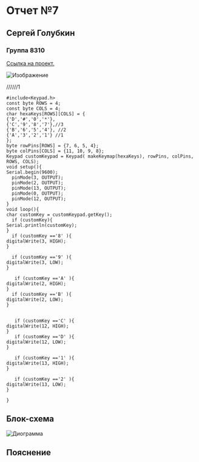 # Отчет №7
## Сергей Голубкин
### Группа 8310


[Ссылка на проект.](https://www.tinkercad.com/things/5anm0WSwnMc-glorious-trug/editel?sharecode=lXckBtfWDvaD_U3-LKyWIuHgRsw1GmyUEqab3YocKVA)

![Изображение](https://user-images.githubusercontent.com/106704479/197274633-76e7dd0c-57a0-4f97-883c-e18f07848121.jpg)




//////1
```С++
#include<Keypad.h>
const byte ROWS = 4;
const byte COLS = 4;
char hexaKeys[ROWS][COLS] = {
{'D','#','0','*'}, 
{'C','9','8','7'},//3
{'B','6','5','4'}, //2
{'A','3','2','1'} //1
};
byte rowPins[ROWS] = {7, 6, 5, 4};
byte colPins[COLS] = {11, 10, 9, 8};
Keypad customKeypad = Keypad( makeKeymap(hexaKeys), rowPins, colPins, ROWS, COLS); 
void setup(){
Serial.begin(9600);
  pinMode(3, OUTPUT);
  pinMode(2, OUTPUT);
  pinMode(13, OUTPUT);
  pinMode(0, OUTPUT);
  pinMode(12, OUTPUT);
}
void loop(){
char customKey = customKeypad.getKey();
  if (customKey){
Serial.println(customKey);
} 
  if (customKey =='8' ){
digitalWrite(3, HIGH);
}
  
  if (customKey =='9' ){
digitalWrite(3, LOW);
}
  
   if (customKey =='A' ){
digitalWrite(2, HIGH);
}
  if (customKey =='B' ){
digitalWrite(2, LOW);
}
  
  
   if (customKey =='C' ){
digitalWrite(12, HIGH);
}
   if (customKey =='D' ){
digitalWrite(12, LOW);
}
     
   if (customKey =='1' ){
digitalWrite(13, HIGH);
}
  
   if (customKey =='2' ){
digitalWrite(13, LOW);
}
  
}
```

## Блок-схема
![Диограмма]()



## Пояснение



